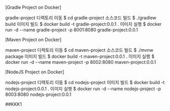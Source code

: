[Gradle Project on Docker]

gradle-project 디렉토리 이동 $ cd gradle-project
소스코드 빌드 $ ./gradlew build
이미지 빌드 $ docker build -t gradle-project:0.0.1 .
이미지 실행 $ docker run -d --name gradle-project -p 8001:8080 gradle-project:0.0.1

[Maven Project on Docker]

maven-project 디렉토리 이동 $ cd maven-project
소스코드 빌드 $ ./mvnw package
이미지 빌드 $ docker build -t maven-project:0.0.1 .
이미지 실행 $ docker run -d --name maven-project -p 8002:8080 maven-project:0.0.1

[NodeJS Project on Docker]

nodejs-project 디렉토리 이동 $ cd nodejs-project
이미지 빌드 $ docker build -t nodejs-project:0.0.1 .
이미지 실행 $ docker run -d --name nodejs-project -p 8003:8080 nodejs-project:0.0.1

##KKK1
